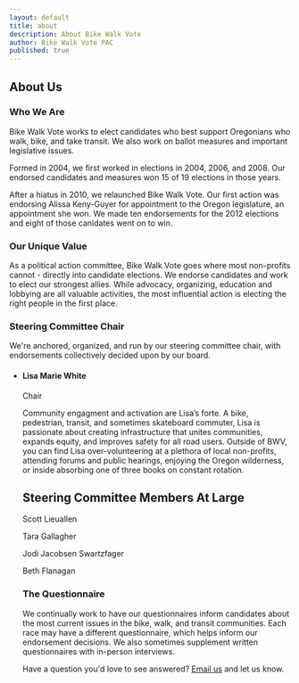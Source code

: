 ```yaml
---
layout: default
title: about
description: About Bike Walk Vote
author: Bike Walk Vote PAC
published: true
---
```


## About Us

### Who We Are

Bike Walk Vote works to elect candidates who best support Oregonians who walk, bike, and take transit. We also work on ballot measures and important legislative issues.

Formed in 2004, we first worked in elections in 2004, 2006, and 2008. Our endorsed candidates and measures won 15 of 19 elections in those years.

After a hiatus in 2010, we relaunched Bike Walk Vote. Our first action was endorsing Alissa Keny-Guyer for appointment to the Oregon legislature, an appointment she won. We made ten endorsements for the 2012 elections and eight of those canidates went on to win.

### Our Unique Value

As a political action committee, Bike Walk Vote goes where most non-profits cannot - directly into candidate elections. We endorse candidates and work to elect our strongest allies. While advocacy, organizing, education and lobbying are all valuable activities, the most influential action is electing the right people in the first place.

### Steering Committee Chair

We're anchored, organized, and run by our steering committee chair, with endorsements collectively decided upon by our board. 

<ul id="steering">
<li>
  <h4>Lisa Marie White </h4>
  <p> Chair </p>
  <p> Community engagment and activation are Lisa’s forte. A bike, pedestrian, transit, and sometimes skateboard commuter, Lisa is passionate about creating infrastructure that unites communities, expands equity, and improves safety for all road users.
     Outside of BWV, you can find Lisa over-volunteering at a plethora of local non-profits, attending forums and public hearings, enjoying the Oregon wilderness, or inside absorbing one of three books on constant rotation.</p>
</li>

## Steering Committee Members At Large

 <p> Scott Lieuallen </p>
 <p> Tara Gallagher </p>
 <p> Jodi Jacobsen Swartzfager </p>
 <p> Beth Flanagan </p>


### The Questionnaire

We continually work to have our questionnaires inform candidates about the most current issues in the bike, walk, and transit communities. Each race may have a different questionnaire, which helps inform our endorsement decisions. We also sometimes supplement written questionnaires with in-person interviews.

Have a question you'd love to see answered? <a href="mailto:team@bikewalkvote.org?subject='Suggested Question'">Email us</a> and let us know.
